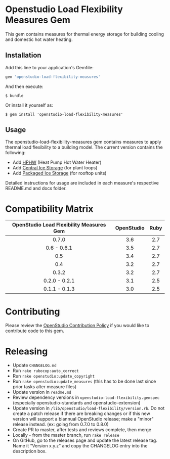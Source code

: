 # Openstudio Load Flexibility Measures Gem

This gem contains measures for thermal energy storage for building cooling and domestic hot water heating.

## Installation

Add this line to your application's Gemfile:

```ruby
gem 'openstudio-load-flexibility-measures'
```

And then execute:

    $ bundle

Or install it yourself as:

    $ gem install 'openstudio-load-flexibility-measures'

## Usage

The openstudio-load-flexibility-measures gem contains measures to apply thermal load flexibility to a building model. The current version contains the following:
* Add [HPHW](https://github.com/NREL/openstudio-load-flexibility-measures-gem/tree/master/lib/measures/add_hpwh) (Heat Pump Hot Water Heater)
* Add [Central Ice Storage](https://github.com/NREL/openstudio-load-flexibility-measures-gem/tree/master/lib/measures/add_central_ice_storage) (for plant loops)
* Add [Packaged Ice Storage](https://github.com/NREL/openstudio-load-flexibility-measures-gem/tree/master/lib/measures/add_packaged_ice_storage) (for rooftop units)

Detailed instructions for usage are included in each measure's respective README.md and docs folder. 

# Compatibility Matrix

|OpenStudio Load Flexibility Measures Gem|OpenStudio|Ruby|
|:--------------:|:----------:|:--------:|
| 0.7.0| 3.6      | 2.7    |
| 0.6 - 0.6.1 | 3.5      | 2.7    |
| 0.5  | 3.4      | 2.7    |
| 0.4  | 3.2      | 2.7    |
| 0.3.2  | 3.2      | 2.7    |
| 0.2.0 - 0.2.1  | 3.1      | 2.5    |
| 0.1.1 - 0.1.3  | 3.0      | 2.5    |


# Contributing 

Please review the [OpenStudio Contribution Policy](https://openstudio.net/openstudio-contribution-policy) if you would like to contribute code to this gem.

# Releasing

* Update `CHANGELOG.md`
* Run `rake rubocop:auto_correct`
* Run `rake openstudio:update_copyright`
* Run `rake openstudio:update_measures` (this has to be done last since prior tasks alter measure files)
* Update version in `readme.md`
* Review dependency versions in `openstudio-load-flexibility.gemspec` (especially openstudio-standards and openstudio-extension)
* Update version in `/lib/openstudio/load-flexibility/version.rb`. Do not create a patch release if there are breaking changes or if this new version will support a biannual OpenStudio release; make a "minor" release instead. (ex: going from 0.7.0 to 0.8.0)
* Create PR to master, after tests and reviews complete, then merge
* Locally - from the master branch, run `rake release`
* On GitHub, go to the releases page and update the latest release tag. Name it “Version x.y.z” and copy the CHANGELOG entry into the description box.


